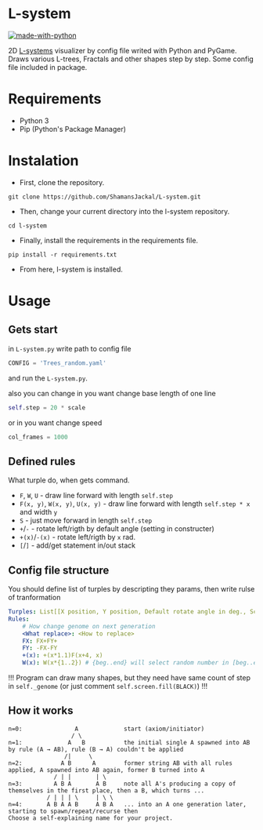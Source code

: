 # L-system

[![made-with-python](https://img.shields.io/badge/Made%20with-Python-1f425f.svg)](https://www.python.org/)

2D [L-systems](https://en.wikipedia.org/wiki/L-system) visualizer by config file writed with Python and PyGame. Draws various L-trees, Fractals and other shapes step by step. Some config file included in package.

# Requirements
- Python 3
- Pip (Python's Package Manager)

# Instalation

- First, clone the repository.
```
git clone https://github.com/ShamansJackal/L-system.git
```
- Then, change your current directory into the l-system repository.
```
cd l-system
```
- Finally, install the requirements in the requirements file.
```
pip install -r requirements.txt
```
- From here, l-system is installed.

# Usage

## Gets start
in `L-system.py` write path to config file 
```python 
CONFIG = 'Trees_random.yaml'
```
and run the `L-system.py`.

also you can change in you want change base length of one line
```python
self.step = 20 * scale
```
or in you want change speed
```python
col_frames = 1000
```


## Defined rules
What turple do, when gets command.
- `F`, `W`, `U` - draw line forward with length `self.step` 
- `F(x, y)`, `W(x, y)`, `U(x, y)` - draw line forward with length `self.step * x` and width `y`
- `S` - just move forward in length `self.step`
- `+`/`-` - rotate left/rigth by default angle (setting in constructer)
- `+(x)`/`-(x)` - rotate left/rigth by `x` rad.
- `[`/`]` - add/get statement in/out stack

## Config file structure
You should define list of turples by descripting they params, then write rulse of tranformation
```yaml
Turples: List[[X position, Y position, Default rotate angle in deg., Scale, Axiom], ...]
Rules:
    # How change genome on next generation
    <What replace>: <How to replace>
    FX: FX+FY+
    FY: -FX-FY
    +(x): +(x*1.1)F(x+4, x)
    W(x): W(x*{1..2}) # {beg..end} will select random number in [beg..end] by gauss
```

!!! Program can draw many shapes, but they need have same count of step in `self._genome` (or just comment `self.screen.fill(BLACK)`) !!!
## How it works

```
n=0:               A             start (axiom/initiator)
                  / \
n=1:             A   B           the initial single A spawned into AB by rule (A → AB), rule (B → A) couldn't be applied
                /|     \
n=2:           A B      A        former string AB with all rules applied, A spawned into AB again, former B turned into A
             / | |       | \
n=3:         A B A       A B     note all A's producing a copy of themselves in the first place, then a B, which turns ...
           / | | | \     | \ \
n=4:       A B A A B     A B A   ... into an A one generation later, starting to spawn/repeat/recurse then
Choose a self-explaining name for your project.
```





